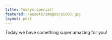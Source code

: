 ```yaml
---
title: Todays special!
featured: /assets/images/pic03.jpg
layout: post
---
```


<p>Today we have something super amazing for you!</p>